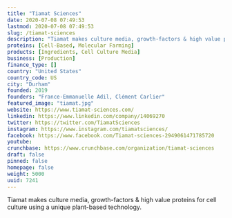 ```yaml
---
title: "Tiamat Sciences"
date: 2020-07-08 07:49:53
lastmod: 2020-07-08 07:49:53
slug: /tiamat-sciences
description: "Tiamat makes culture media, growth-factors & high value proteins for cell culture using a unique plant-based technology."
proteins: [Cell-Based, Molecular Farming]
products: [Ingredients, Cell Culture Media]
business: [Production]
finance_type: []
country: "United States"
country_code: US
city: "Durham"
founded: 2019
founders: "France-Emmanuelle Adil, Clément Carlier"
featured_image: "tiamat.jpg"
website: https://www.tiamat-sciences.com/
linkedin: https://www.linkedin.com/company/14069270
twitter: https://twitter.com/TiamatSciences
instagram: https://www.instagram.com/tiamatsciences/
facebook: https://www.facebook.com/Tiamat-sciences-2949061471785720
youtube: 
crunchbase: https://www.crunchbase.com/organization/tiamat-sciences
draft: false
pinned: false
homepage: false
weight: 5000
uuid: 7241
---
```

Tiamat makes culture media, growth-factors & high value proteins for cell culture using a unique plant-based technology.
